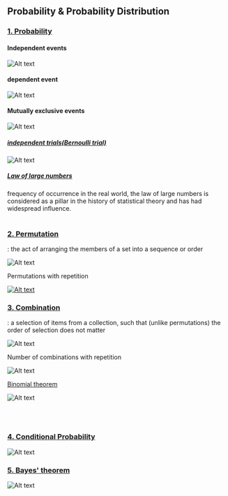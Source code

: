 ## Probability & Probability Distribution 

### [1. Probability](https://en.wikipedia.org/wiki/Probability)

#### Independent events
![Alt text](https://wikimedia.org/api/rest_v1/media/math/render/svg/ab2fd2fecfc22aa793ef7982e5dc83163b1f0906)

#### dependent event
![Alt text](https://wikimedia.org/api/rest_v1/media/math/render/svg/e3bb215824bee38fc66af7e90168657facbccb5d)

#### Mutually exclusive events
![Alt text](https://wikimedia.org/api/rest_v1/media/math/render/svg/1eeb3b63a26a64c4afcefaeb11c2715b02235c86)

##### [independent trials(Bernoulli trial)](https://en.wikipedia.org/wiki/Bernoulli_trial)

![Alt text](https://wikimedia.org/api/rest_v1/media/math/render/svg/a83905408846e50451f9a68554afdca80ecac090)

##### [Law of large numbers](https://en.wikipedia.org/wiki/Probability_theory)
frequency of occurrence in the real world, the law of large numbers is considered as a pillar in the history of statistical theory and has had widespread influence.
<br/></br>

### [2. Permutation](https://en.wikipedia.org/wiki/Permutation) 
: the act of arranging the members of a set into a sequence or order

![Alt text](https://www.mathsisfun.com/combinatorics/images/permutation-notation.png)

Permutations with repetition

[![Alt text](http://www.geisya.or.jp/~mwm48961/kou2/rep_permu_1.gif)](http://www.geisya.or.jp/~mwm48961/kou2/rep_permu.htm) 

### [3. Combination](https://en.wikipedia.org/wiki/Combination) 
: a selection of items from a collection, such that (unlike permutations) the order of selection does not matter

![Alt text](https://wikimedia.org/api/rest_v1/media/math/render/svg/0f4e3f6d2dc3075f5569c82118fad11c32dff393)

Number of combinations with repetition

![Alt text](https://wikimedia.org/api/rest_v1/media/math/render/svg/de5f3a99048a07d41c50dee05a71a239a78f64f2)

[Binomial theorem](https://en.wikipedia.org/wiki/Binomial_theorem)

![Alt text](https://wikimedia.org/api/rest_v1/media/math/render/svg/729b7b8a083fff37cab47d7ec3fea0428bc875ea)

<br/></br>

### [4. Conditional Probability](https://en.wikipedia.org/wiki/Conditional_probability)
![Alt text](https://wikimedia.org/api/rest_v1/media/math/render/svg/74cbddb93db29a62d522cd6ab266531ae295a0fb)

### [5. Bayes' theorem](https://en.wikipedia.org/wiki/Bayes%27_theorem)
![Alt text](https://wikimedia.org/api/rest_v1/media/math/render/svg/2634e395f47aaf16f5deb5b09a979afc646d83eb)
